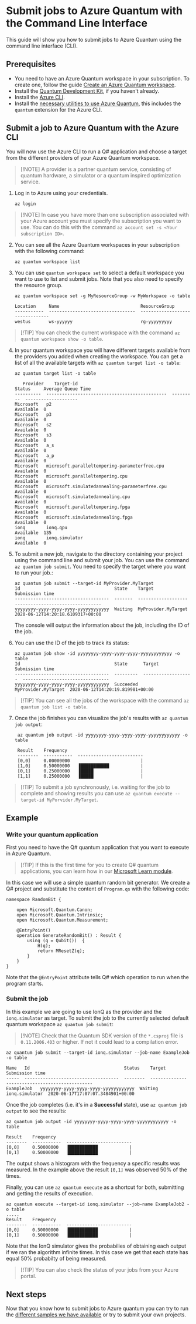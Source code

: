 # Submit jobs to Azure Quantum with the Command Line Interface 

This guide will show you how to submit jobs to Azure Quantum using the command
line interface (CLI). 

## Prerequisites 

- You need to have an Azure Quantum workspace in your
subscription. To create one, follow the guide
[Create an Azure Quantum
  workspace](Create-quantum-workspaces-with-the-Azure-portal.md).
- Install the [Quantum Development
  Kit](https://docs.microsoft.com/quantum/install-guide/standalone), if you haven't already.
- Install the [Azure CLI](https://docs.microsoft.com/en-us/cli/azure/install-azure-cli?view=azure-cli-latest).
- Install the [necessary utilities to use Azure Quantum](Installation-guide.md), this includes the `quantum` extension for the Azure CLI.

## Submit a job to Azure Quantum with the Azure CLI

You will now use the Azure CLI to run a Q# application and choose
a target from the different providers of your Azure Quantum workspace.
>[!NOTE] A provider is a partner quantum service, consisting of
>quantum hardware, a simulator or a quantum inspired optimization service.

1. Log in to Azure using your credentials.

   ```dotnetcli
   az login
   ```
>[!NOTE] In case you have more than one subscription associated with your Azure account you must specify the 
>subscription you want to use. You can do this with the command `az account set -s <Your subscription ID>`.

2. You can see all the Azure Quantum workspaces in your subscription with the
   following command:
   ```dotnetcli
   az quantum workspace list
   ```
3. You can use `quantum workspace set` to select a default workspace you want to use to list and submit jobs. Note that you also need to specify the resource group. 

   ```dotnetcli
   az quantum workspace set -g MyResourceGroup -w MyWorkspace -o table

   Location     Name                               ResourceGroup
   -----------  ---------------------------------  --------------------------------
   westus       ws-yyyyyy                          rg-yyyyyyyyy

   ```
>[!TIP] You can check the current workspace with the command `az quantum
>workspace show -o table`.


4. In your quantum workspace you will have different targets available from the
   providers you added when creating the workspace. You can get a list of all
   the available targets with `az quantum target list -o table`:

   ```dotnetcli
   az quantum target list -o table

      Provider    Target-id                                       Status     Average Queue Time
   ----------  ----------------------------------------------  ---------  --------------------
   Microsoft   p2                                              Available  0
   Microsoft   p3                                              Available  0
   Microsoft   s2                                              Available  0
   Microsoft   s3                                              Available  0
   Microsoft   a_s                                             Available  0
   Microsoft   a_p                                             Available  0
   Microsoft   microsoft.paralleltempering-parameterfree.cpu   Available  0
   Microsoft   microsoft.paralleltempering.cpu                 Available  0
   Microsoft   microsoft.simulatedannealing-parameterfree.cpu  Available  0
   Microsoft   microsoft.simulatedannealing.cpu                Available  0
   Microsoft   microsoft.paralleltempering.fpga                Available  0
   Microsoft   microsoft.simulatedannealing.fpga               Available  0
   ionq        ionq.qpu                                        Available  135
   ionq        ionq.simulator                                  Available  0
   ```

5. To submit a new job, navigate to the directory containing your project using the command line and submit your job. 
You can use the command `az quantum job submit`. You need to specify the target where you want to run your job.:

   ```dotnetcli
   az quantum job submit --target-id MyProvider.MyTarget
   Id                                    State    Target               Submission time
   ------------------------------------  -------  -------------------  ---------------------------------
   yyyyyyyy-yyyy-yyyy-yyyy-yyyyyyyyyyyy  Waiting  MyProvider.MyTarget  2020-06-12T14:20:18.6109317+00:00
   ```
   The console will output the information about the job, including the ID of the job.

6. You can use the ID of the job to track its status:
   ```dotnetcli
   az quantum job show -id yyyyyyyy-yyyy-yyyy-yyyy-yyyyyyyyyyyy -o table
   Id                                    State      Target               Submission time
   ------------------------------------  ---------  -------------------  ---------------------------------
   yyyyyyyy-yyyy-yyyy-yyyy-yyyyyyyyyyyy  Succeeded  MyProvider.MyTarget  2020-06-12T14:20:19.819981+00:00
   ```
>[!TIP] You can see all the jobs of the workspace with the command `az quantum
>job list -o table`.

7. Once the job finishes you can visualize the job's results with `az quantum job output`:

   ```dotnetcli
    az quantum job output -id yyyyyyyy-yyyy-yyyy-yyyy-yyyyyyyyyyyy -o table
   
    Result    Frequency
    --------  -----------  -------------------------
    [0,0]     0.00000000                           |
    [1,0]     0.50000000   ▐███████████            |
    [0,1]     0.25000000   ▐█████                  |
    [1,1]     0.25000000   ▐█████                  |
   ```
>[!TIP] To submit a job synchronously, i.e. waiting for the job to complete and
>showing results you can use
> `az quantum execute --target-id MyPorvider.MyTarget`.

## Example

### Write your quantum application

First you need to have the Q# quantum application that you want to execute in
Azure Quantum.

>[!TIP] If this is the first time for you to create Q# quantum applications, you can learn
>how in our [Microsoft Learn
>module](https://docs.microsoft.com/en-us/learn/modules/qsharp-create-first-quantum-development-kit/).
>

In this case we will use a simple quantum random bit generator. We create a Q#
project and substitute the content of `Program.qs` with the following code:

```qsharp
namespace RandomBit {

    open Microsoft.Quantum.Canon;
    open Microsoft.Quantum.Intrinsic;
    open Microsoft.Quantum.Measurement;

    @EntryPoint()
    operation GenerateRandomBit() : Result {
        using (q = Qubit())  {
            H(q);
            return MResetZ(q);
        }
    }
}
```
Note that the `@EntryPoint` attribute tells Q# which operation to run when the program starts.

### Submit the job

In this example we are going to use IonQ as the provider and the
`ionq.simulator` as target. To submit the job to the currently selected
default quantum workspace `az quantum job submit`:

>[!NOTE] Check that the Quantum SDK version of the `*.csproj` file is `0.11.2006.403` or higher. If not it could lead to a compilation error.

```
az quantum job submit --target-id ionq.simulator --job-name ExampleJob -o table

Name   Id                                    Status    Target          Submission time
-----  ------------------------------------  --------  --------------  ---------------------------------
ExampleJob   yyyyyyyy-yyyy-yyyy-yyyy-yyyyyyyyyyyy  Waiting   ionq.simulator  2020-06-17T17:07:07.3484901+00:00

```

Once the job completes (i.e. it's in a **Successful** state), use `az quantum job output` to see the results:

```
az quantum job output -id yyyyyyyy-yyyy-yyyy-yyyy-yyyyyyyyyyyy -o table

Result    Frequency
--------  -----------  -------------------------
[0,0]     0.50000000   ▐███████████            |
[0,1]     0.50000000   ▐███████████            |
```

The output shows a histogram with the frequency a specific results was measured. In the example above
the result `[0,1]` was observed 50% of the times.


Finally, you can use `az quantum execute` as a shortcut for both, submitting and getting the results of execution.

```
az quantum execute --target-id ionq.simulator --job-name ExampleJob2 -o table
.....
Result    Frequency
--------  -----------  -------------------------
[0,0]     0.50000000   ▐███████████            |
[0,1]     0.50000000   ▐███████████            |
```

Note that the IonQ simulator gives the probabilies of obtaining each output if we ran the algorithm infinite times.
In this case we get that each state has equal 50% probabilty of being measured.

>[!TIP] You can also check the status of your jobs from your Azure portal.

## Next steps

Now that you know how to submit jobs to Azure quantum you can try to run the
[different samples we have available](xref:TODO) or try to submit your own
projects. 